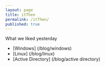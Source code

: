 ```yaml
---
layout: page
title: itThen
permalink: /itThen/
published: true
---
```


What we liked yesterday

 - [Windows] (/blog/windows)
 - [Linux] (/blog/linux)
 - [Active Directory] (/blog/active directory)

 